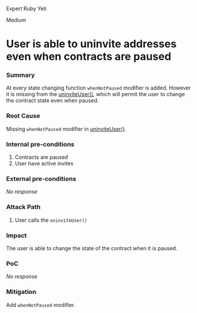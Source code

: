 Expert Ruby Yeti

Medium

# User is able to uninvite addresses even when contracts are paused

### Summary

At every state changing function `whenNotPaused` modifier is added. However it is missing from the [uninviteUser()](https://github.com/sherlock-audit/2024-10-ethos-network/blob/main/ethos/packages/contracts/contracts/EthosProfile.sol#L258), which will permit the user to change the contract state even when paused.

### Root Cause

Missing `whenNotPaused` modifier in [uninviteUser()](https://github.com/sherlock-audit/2024-10-ethos-network/blob/main/ethos/packages/contracts/contracts/EthosProfile.sol#L258).

### Internal pre-conditions

1. Contracts are paused
2. User have active invites

### External pre-conditions

_No response_

### Attack Path

1. User calls the `uninviteUser()`

### Impact

The user is able to change the state of the contract when it is paused.

### PoC

_No response_

### Mitigation

Add `whenNotPaused` modifier.